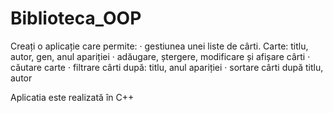 # Biblioteca_OOP
Creați o aplicație care permite:
· gestiunea unei liste de cârti. Carte: titlu, autor, gen, anul apariției
· adăugare, ștergere, modificare și afișare cârti
· căutare carte
· filtrare cârti după: titlu, anul apariției
· sortare cârti după titlu, autor

Aplicatia este realizată în C++
